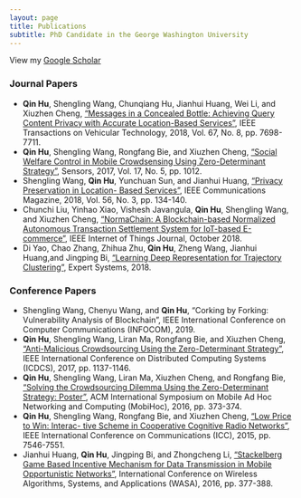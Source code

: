 ```yaml
---
layout: page
title: Publications
subtitle: PhD Candidate in the George Washington University
---
```


View my [Google Scholar](https://scholar.google.com/citations?user=tzMBk3YAAAAJ&hl=zh-CN)

### Journal Papers

- **Qin Hu**, Shengling Wang, Chunqiang Hu, Jianhui Huang, Wei Li, and Xiuzhen Cheng, [“Messages in a Concealed Bottle: Achieving Query Content Privacy with Accurate Location-Based Services”](https://ieeexplore.ieee.org/abstract/document/8360466), IEEE Transactions on Vehicular Technology, 2018, Vol. 67, No. 8, pp. 7698-7711.
- **Qin Hu**, Shengling Wang, Rongfang Bie, and Xiuzhen Cheng, [“Social Welfare Control in Mobile Crowdsensing Using Zero-Determinant Strategy”](https://www.mdpi.com/1424-8220/17/5/1012/htm), Sensors, 2017, Vol. 17, No. 5, pp. 1012.
- Shengling Wang, **Qin Hu**, Yunchuan Sun, and Jianhui Huang, [“Privacy Preservation in Location- Based Services”](https://ieeexplore.ieee.org/abstract/document/8316781), IEEE Communications Magazine, 2018, Vol. 56, No. 3, pp. 134-140.
- Chunchi Liu, Yinhao Xiao, Vishesh Javangula, **Qin Hu**, Shengling Wang, and Xiuzhen Cheng, [“NormaChain: A Blockchain-based Normalized Autonomous Transaction Settlement System for IoT-based E-commerce”](https://ieeexplore.ieee.org/abstract/document/8502858), IEEE Internet of Things Journal, October 2018.
- Di Yao, Chao Zhang, Zhihua Zhu, **Qin Hu**, Zheng Wang, Jianhui Huang,and Jingping Bi, [“Learning Deep Representation for Trajectory Clustering”](https://onlinelibrary.wiley.com/doi/abs/10.1111/exsy.12252), Expert Systems, 2018.

### Conference Papers

- Shengling Wang, Chenyu Wang, and **Qin Hu**, “Corking by Forking: Vulnerability Analysis of Blockchain”, IEEE International Conference on Computer Communications (INFOCOM), 2019.
- **Qin Hu**, Shengling Wang, Liran Ma, Rongfang Bie, and Xiuzhen Cheng, [“Anti-Malicious Crowdsourcing Using the Zero-Determinant Strategy”](https://ieeexplore.ieee.org/abstract/document/7980054), IEEE International Conference on Distributed Computing Systems (ICDCS), 2017, pp. 1137-1146.
- **Qin Hu**, Shengling Wang, Liran Ma, Xiuzhen Cheng, and Rongfang Bie, [“Solving the Crowdsourcing Dilemma Using the Zero-Determinant Strategy: Poster”](https://dl.acm.org/citation.cfm?id=2942402), ACM International Symposium on Mobile Ad Hoc Networking and Computing (MobiHoc), 2016, pp. 373-374.
- **Qin Hu**, Shengling Wang, Rongfang Bie, and Xiuzhen Cheng, [“Low Price to Win: Interac- tive Scheme in Cooperative Cognitive Radio Networks”](https://ieeexplore.ieee.org/abstract/document/7249533), IEEE International Conference on Communications (ICC), 2015, pp. 7546-7551.
- Jianhui Huang, **Qin Hu**, Jingping Bi, and Zhongcheng Li, [“Stackelberg Game Based Incentive Mechanism for Data Transmission in Mobile Opportunistic Networks”](https://link.springer.com/chapter/10.1007/978-3-319-42836-9_34), International Conference on Wireless Algorithms, Systems, and Applications (WASA), 2016, pp. 377-388.

